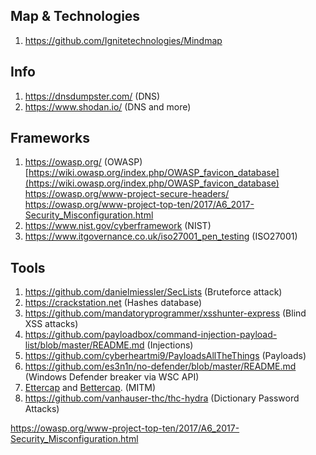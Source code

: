 ## Map & Technologies
1. https://github.com/Ignitetechnologies/Mindmap
## Info
1. https://dnsdumpster.com/ (DNS)
2. https://www.shodan.io/ (DNS and more)
## Frameworks
1. https://owasp.org/ (OWASP)
	 [https://wiki.owasp.org/index.php/OWASP_favicon_database](https://wiki.owasp.org/index.php/OWASP_favicon_database)
	 https://owasp.org/www-project-secure-headers/
	 https://owasp.org/www-project-top-ten/2017/A6_2017-Security_Misconfiguration.html
1. https://www.nist.gov/cyberframework (NIST)
2. https://www.itgovernance.co.uk/iso27001_pen_testing (ISO27001)

## Tools
1. https://github.com/danielmiessler/SecLists (Bruteforce attack)
2. https://crackstation.net (Hashes database)
3. https://github.com/mandatoryprogrammer/xsshunter-express (Blind XSS attacks)
4. https://github.com/payloadbox/command-injection-payload-list/blob/master/README.md (Injections)
5. https://github.com/cyberheartmi9/PayloadsAllTheThings (Payloads)
6. https://github.com/es3n1n/no-defender/blob/master/README.md (Windows Defender breaker via WSC API)
7. [Ettercap](https://www.ettercap-project.org/) and [Bettercap](https://www.bettercap.org/). (MITM)
8. https://github.com/vanhauser-thc/thc-hydra (Dictionary Password Attacks)



https://owasp.org/www-project-top-ten/2017/A6_2017-Security_Misconfiguration.html